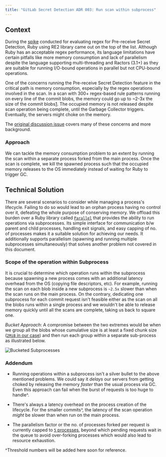```yaml
---
title: "GitLab Secret Detection ADR 003: Run scan within subprocess"
---
```


## Context

During the [spike](https://gitlab.com/gitlab-org/gitlab/-/issues/422574#note_1582015771) conducted for evaluating regex for Pre-receive Secret Detection, Ruby using RE2 library came out on the top of the list. Although Ruby has an acceptable regex performance, its language limitations have certain pitfalls like more memory consumption and lack of parallelism despite the language supporting multi-threading and Ractors (3.1+) as they are suitable for running I/O-bound operations in parallel but not CPU-bound operations.

One of the concerns running the Pre-receive Secret Detection feature in the critical path is memory consumption, especially by the regex operations involved in the scan. In a scan with 300+ regex-based rule patterns running on every line of the commit blobs, the memory could go up to ~2-3x the size of the commit blobs[1](https://gitlab.com/gitlab-org/gitlab/-/issues/422574#note_1582015771). The occupied memory is not released despite scan operation being complete, until the Garbage Collector triggers. Eventually, the servers might choke on the memory.

The [original discussion issue](https://gitlab.com/gitlab-org/gitlab/-/issues/430160) covers many of these concerns and more background.

### Approach

We can tackle the memory consumption problem to an extent by running the scan within a separate process forked from the main process. Once the scan is complete, we kill the spawned process such that the occupied memory releases to the OS immediately instead of waiting for Ruby to trigger GC.

## Technical Solution

There are several scenarios to consider while managing a process's lifecycle. Failing to do so would lead to an orphan process having no control over it, defeating the whole purpose of conserving memory. We offload this burden over a Ruby library called [`Parallel`](https://github.com/grosser/parallel) that provides the ability to run operations via subprocesses. Its simple interface for communication b/w parent and child processes, handling exit signals, and easy capping of no. of processes makes it a suitable solution for achieving our needs. It additionally supports parallelism (spawning and running multiple subprocesses simultaneously) that solves another problem not covered in this document.

### Scope of the operation within Subprocess

It is crucial to determine which operation runs within the subprocess because spawning a new process comes with an additional latency overhead from the OS (copying file descriptors, etc). For example, running the scan on each blob inside a new subprocess is `~2.5x` slower than when the scan runs on the main process. On the contrary, dedicating one subprocess for each commit request isn't feasible either as the scan on all the blobs runs within a single process and we wouldn't be able to release memory quickly until all the scans are complete, taking us back to square one.

*Bucket Approach*: A compromise between the two extremes would be when we group all the blobs whose cumulative size is at least a fixed chunk size ([`2MiB` in our case](https://gitlab.com/gitlab-org/gitlab/-/blob/5dfcf7431bfff25519c05a7e66c0cbb8d7b362be/gems/gitlab-secret_detection/lib/gitlab/secret_detection/scan.rb#L32)) and then run each group within a separate sub-process as illustrated below.

![Bucketed Subprocesses](/images/engineering/architecture/design-documents/003_subprocess.jpg "Bucketed Subprocess by Fixed Chunk size")

### Addendum

- Running operations within a subprocess isn't a silver bullet to the above mentioned problems. We could say it *delays* our servers from getting choked by releasing the memory *faster* than the usual process via GC. Even this approach can fail when the burst of requests is too huge to handle^.

- There's always a latency overhead on the process creation of the lifecycle. For the smaller commits^, the latency of the scan operation *might* be slower than when run on the main process.

- The parallelism factor or the no. of processes forked per request is currently capped to [`5` processes](https://gitlab.com/gitlab-org/gitlab/-/blob/5dfcf7431bfff25519c05a7e66c0cbb8d7b362be/gems/gitlab-secret_detection/lib/gitlab/secret_detection/scan.rb#L29), beyond which pending requests wait in the queue to avoid over-forking processes which would also lead to resource exhaustion.

^Threshold numbers will be added here soon for reference.
